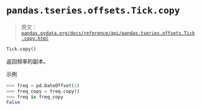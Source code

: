 # `pandas.tseries.offsets.Tick.copy`

> 原文：[`pandas.pydata.org/docs/reference/api/pandas.tseries.offsets.Tick.copy.html`](https://pandas.pydata.org/docs/reference/api/pandas.tseries.offsets.Tick.copy.html)

```py
Tick.copy()
```

返回频率的副本。

示例

```py
>>> freq = pd.DateOffset(1)
>>> freq_copy = freq.copy()
>>> freq is freq_copy
False 
```
